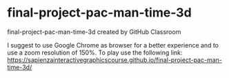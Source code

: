 # final-project-pac-man-time-3d
final-project-pac-man-time-3d created by GitHub Classroom

I suggest to use Google Chrome as browser for a better experience and to use a zoom resolution of 150%.
To play use the following link: https://sapienzainteractivegraphicscourse.github.io/final-project-pac-man-time-3d/


